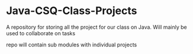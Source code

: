 # Java-CSQ-Class-Projects
A repository for storing all the project for our class on Java.
Will mainly be used to collaborate on tasks

repo will contain sub modules with individual projects
